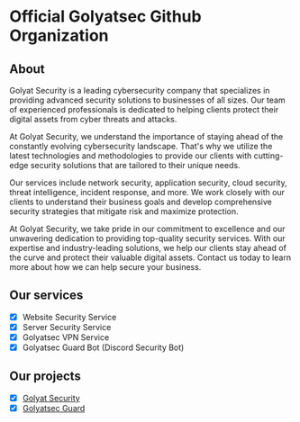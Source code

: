 # Official Golyatsec Github Organization

## About

Golyat Security is a leading cybersecurity company that specializes in providing advanced security solutions to businesses of all sizes. Our team of experienced professionals is dedicated to helping clients protect their digital assets from cyber threats and attacks.

At Golyat Security, we understand the importance of staying ahead of the constantly evolving cybersecurity landscape. That's why we utilize the latest technologies and methodologies to provide our clients with cutting-edge security solutions that are tailored to their unique needs.

Our services include network security, application security, cloud security, threat intelligence, incident response, and more. We work closely with our clients to understand their business goals and develop comprehensive security strategies that mitigate risk and maximize protection.

At Golyat Security, we take pride in our commitment to excellence and our unwavering dedication to providing top-quality security services. With our expertise and industry-leading solutions, we help our clients stay ahead of the curve and protect their valuable digital assets. Contact us today to learn more about how we can help secure your business.

## Our services

- [x] Website Security Service
- [x] Server Security Service
- [x] Golyatsec VPN Service
- [x] Golyatsec Guard Bot (Discord Security Bot)

## Our projects

- [x] [Golyat Security](https://golyatsec.com/)
- [x] [Golyatsec Guard](https://discord.com/oauth2/authorize?client_id=874082406343278623&scope=bot%20applications.commands&permissions=2147486728)
